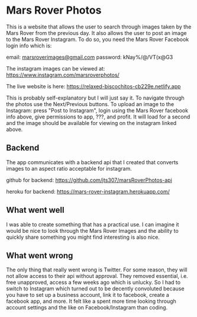 # Mars Rover Photos
This is a website that allows the user to search through images taken by the Mars Rover from the previous day. It also allows the user to post an image to the Mars Rover Instagram. To do so, you need the Mars Rover Facebook login info which is: 

email: marsroverimages@gmail.com
password: kNay%/@/VT&#40;x@G3

The instagram images can be viewed at: https://www.instagram.com/marsroverphotos/

The live website is here: https://relaxed-biscochitos-cb229e.netlify.app

This is probably self-explanatory but I will just say it. To navigate through the photos use the Next/Previous buttons. To upload an image to the Instagram: press "Post to Instagram", login using the Mars Rover facebook info above, give permissions to app, ???, and profit. It will load for a second and the image should be available for viewing on the instagram linked above.

## Backend

The app communicates with a backend api that I created that converts images to an aspect ratio acceptable for instagram.

github for backend: https://github.com/jts307/marsRoverPhotos-api

heroku for backend: https://mars-rover-instagram.herokuapp.com/

## What went well

I was able to create something that has a practical use. I can imagine it would be nice to look through the Mars Rover Images and the ability to quickly share something you might find interesting is also nice. 

## What went wrong

The only thing that really went wrong is Twitter. For some reason, they will not allow access to their api without approval. They removed essential, i.e. free unapproved, access a few weeks ago which is unlucky. So I had to switch to Instagram which turned out to be decently convoluted because you have to set up a business account, link it to facebook, create a facebook app, and more. It felt like a spent more time looking through account settings and the like on Facebook/Instagram than coding.
